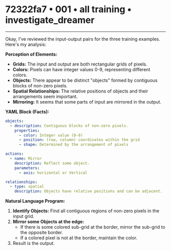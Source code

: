 # 72322fa7 • 001 • all training • investigate_dreamer

---
Okay, I've reviewed the input-output pairs for the three training examples. Here's my analysis:

**Perception of Elements:**

*   **Grids:** The input and output are both rectangular grids of pixels.
*   **Colors:** Pixels can have integer values 0-9, representing different colors.
*   **Objects:** There appear to be distinct "objects" formed by contiguous blocks of non-zero pixels.
*   **Spatial Relationships:** The relative positions of objects and their arrangements seem important.
*  **Mirroring:** It seems that some parts of input are mirrored in the output.

**YAML Block (Facts):**



```yaml
objects:
  - description: Contiguous blocks of non-zero pixels.
    properties:
      - color: Integer value (0-9)
      - position: (row, column) coordinates within the grid
      - shape: Determined by the arrangement of pixels

actions:
  - name: Mirror
    description: Reflect some object.
    parameters:
      - axis: horizontal or Vertical

relationships:
  - type: spatial
    description: Objects have relative positions and can be adjacent.

```



**Natural Language Program:**

1.  **Identify Objects:** Find all contiguous regions of non-zero pixels in the input grid.
2.  **Mirror some Objects at the edge:**
    *   If there is some colored sub-grid at the border, mirror the sub-grid to the opposite border.
    *   If a colored pixel is not at the border, maintain the color.
3. Result is the output.


